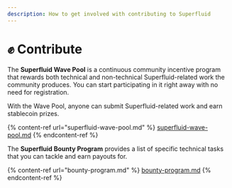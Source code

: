 ```yaml
---
description: How to get involved with contributing to Superfluid
---
```


# ✊ Contribute

The **Superfluid Wave Pool** is a continuous community incentive program that rewards both technical and non-technical Superfluid-related work the community produces. You can start participating in it right away with no need for registration.

With the Wave Pool, anyone can submit Superfluid-related work and earn stablecoin prizes.

{% content-ref url="superfluid-wave-pool.md" %}
[superfluid-wave-pool.md](superfluid-wave-pool.md)
{% endcontent-ref %}

The **Superfluid Bounty Program** provides a list of specific technical tasks that you can tackle and earn payouts for.&#x20;

{% content-ref url="bounty-program.md" %}
[bounty-program.md](bounty-program.md)
{% endcontent-ref %}

